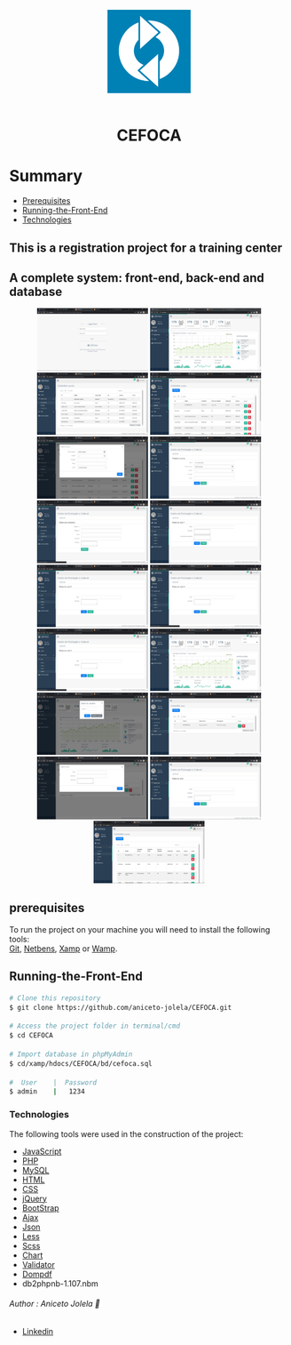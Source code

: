 
<p style='text-align:center '>
    <img src='readme/logo.png' width=150 /><br/><br/>
</p>
<div style='text-align:center '>
    <h1>CEFOCA</h1>
</div>

# Summary

* [Prerequisites](#prerequisites)
* [Running-the-Front-End](#running-the-front-end)
* [Technologies](#technologies)


<p style='text-align:center '>
    <h2>This is a registration project for a training center  </h2> 
    <h2>A complete system: front-end, back-end and database </h2> 
</p>

<p style='text-align:center '>
    <img src='readme/17.jpg' width='200' />
    <img src='readme/16.jpg' width='200' />
    <img src='readme/15.jpg' width='200' />
    <img src='readme/14.jpg' width='200' />
    <img src='readme/13.jpg' width='200' />
    <img src='readme/12.jpg' width='200' />
    <img src='readme/11.jpg' width='200' />
    <img src='readme/10.jpg' width='200' />
    <img src='readme/9.jpg' width='200' />
    <img src='readme/8.jpg' width='200' />
    <img src='readme/7.jpg' width='200' />
    <img src='readme/6.jpg' width='200' />
    <img src='readme/5.jpg' width='200' />
    <img src='readme/4.jpg' width='200' />
    <img src='readme/3.jpg' width='200' />
    <img src='readme/2.jpg' width='200' />
    <img src='readme/1.jpg' width='200' />
</p>


## prerequisites

To run the project on your machine you will need to install the following tools:</br>
[Git](https://git-scm.com), [Netbens](https://netbeans.apache.org/kb/), [Xamp](https://www.apachefriends.org/pt_br/download.html) or [Wamp](https://www.wampserver.com/).</br>


## Running-the-Front-End

```bash
# Clone this repository
$ git clone https://github.com/aniceto-jolela/CEFOCA.git

# Access the project folder in terminal/cmd
$ cd CEFOCA

# Import database in phpMyAdmin
$ cd/xamp/hdocs/CEFOCA/bd/cefoca.sql

#  User    |  Password
$ admin    |   1234

```
### Technologies

The following tools were used in the construction of the project:

- [JavaScript](https://developer.mozilla.org/pt-BR/docs/Web/JavaScript)
- [PHP](https://www.php.net/docs.php)
- [MySQL](https://www.mysql.com/)
- [HTML](https://developer.mozilla.org/pt-BR/docs/Web/HTML)
- [CSS](https://developer.mozilla.org/pt-BR/docs/Web/CSS)
- [jQuery](https://api.jquery.com/)
- [BootStrap](https://getbootstrap.com/docs/4.1/getting-started/introduction/)
- [Ajax](https://developer.mozilla.org/pt-BR/docs/Web/Guide/AJAX)
- [Json](https://www.json.org/json-en.html)
- [Less](https://lesscss.org/)
- [Scss](https://sass-lang.com/)
- [Chart](https://www.chartjs.org/docs/)
- [Validator](https://blockdaemon.com/products/white-label-validator/?utm_source=google&utm_medium=cpc&utm_campaign=ETH_2_Reboot1_Validator&gclid=Cj0KCQiA99ybBhD9ARIsALvZavWtiiyRfxaiU6MA0akV3YVBjsYkK4hlRQvqFcOm6goPRSRmLDRwRjEaAimwEALw_wcB)
- [Dompdf](https://github.com/dompdf/dompdf)
- db2phpnb-1.107.nbm

###### Author : Aniceto Jolela 🥰
- [Linkedin](https://www.linkedin.com/in/aniceto-jolela-076547184/)